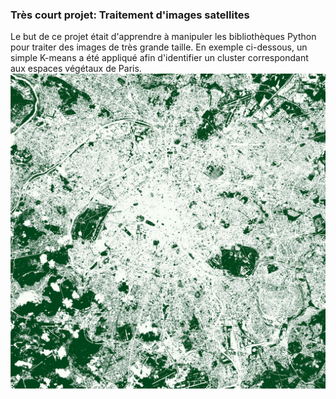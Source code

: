 ### Très court projet: Traitement d'images satellites

Le but de ce projet était d'apprendre à manipuler les bibliothèques Python pour traiter des images de très grande taille.
En exemple ci-dessous, un simple K-means a été appliqué afin d'identifier un cluster correspondant aux espaces végétaux de Paris.
![alt text](https://github.com/leobeuque/IMSAT-processing/blob/main/downloaded_images/clustered_vegetation.jpeg?raw=true)
